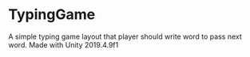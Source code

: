 # TypingGame
A simple typing game layout that player should write word to pass next word. 
Made with Unity 2019.4.9f1
